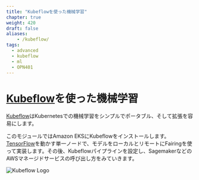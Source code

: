 ```yaml
---
title: "Kubeflowを使った機械学習"
chapter: true
weight: 420
draft: false
aliases:
    - /kubeflow/
tags:
  - advanced
  - kubeflow
  - ml
  - OPN401
---
```


<!--
# Machine Learning using [Kubeflow](https://kubeflow.org/)
-->
# [Kubeflow](https://kubeflow.org/)を使った機械学習

<!--
[Kubeflow](https://kubeflow.org) provides a simple, portable, and scalable way of running Machine Learning workloads on Kubernetes.
-->
[Kubeflow](https://kubeflow.org/)はKubernetesでの機械学習をシンプルでポータブル、そして拡張を容易にします。

<!--
In this module, we will install Kubeflow on Amazon EKS, run a single-node training and inference using [TensorFlow](https://tensorflow.org/), train and deploy model locally and remotely using Fairing, setup Kubeflow pipeline and review how to call AWS managed services such as Sagemaker for training and inference.
-->
このモジュールではAmazon EKSにKubeflowをインストールします。[TensorFlow](https://tensorflow.org/)を動かす単一ノードで、モデルをローカルとリモートにFairingを使って実装します。その後、Kubeflowパイプラインを設定し、SagemakerなどのAWSマネージドサービスの呼び出し方をみていきます。

![Kubeflow Logo](/images/kubeflow/kubeflow.svg)
